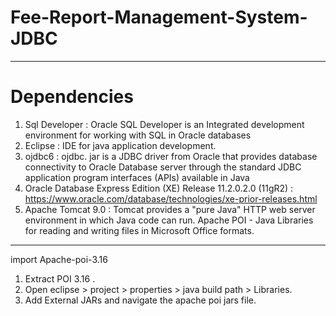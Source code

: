 # Fee-Report-Management-System-JDBC

---------------------------------------------------------------------------------------

# Dependencies
1. Sql Developer : Oracle SQL Developer is an Integrated development environment for working with SQL in Oracle databases
2. Eclipse : IDE for java application development.
3. ojdbc6 : ojdbc. jar is a JDBC driver from Oracle that provides database connectivity to Oracle Database server through the standard JDBC application program interfaces (APIs) available in Java
4. Oracle Database Express Edition (XE) Release 11.2.0.2.0 (11gR2) : https://www.oracle.com/database/technologies/xe-prior-releases.html
5. Apache Tomcat 9.0 : Tomcat provides a "pure Java" HTTP web server environment in which Java code can run.
Apache POI - Java Libraries for reading and writing files in Microsoft Office formats. 

---------------------------------------------------------------------------------------

import Apache-poi-3.16
1. Extract POI 3.16 .
2. Open eclipse > project > properties > java build path > Libraries.
3. Add External JARs and navigate the apache poi jars file.
